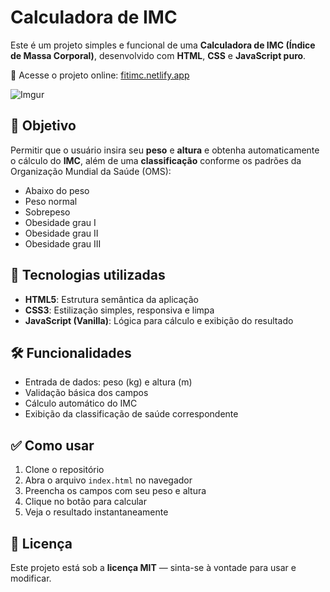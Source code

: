 # Calculadora de IMC

Este é um projeto simples e funcional de uma **Calculadora de IMC (Índice de Massa Corporal)**, desenvolvido com **HTML**, **CSS** e **JavaScript puro**.

🔗 Acesse o projeto online: [fitimc.netlify.app](https://fitimc.netlify.app/)

![Imgur](https://i.imgur.com/5X28utd.png)

## 🎯 Objetivo

Permitir que o usuário insira seu **peso** e **altura** e obtenha automaticamente o cálculo do **IMC**, além de uma **classificação** conforme os padrões da Organização Mundial da Saúde (OMS):

- Abaixo do peso  
- Peso normal  
- Sobrepeso  
- Obesidade grau I  
- Obesidade grau II  
- Obesidade grau III

## 🚀 Tecnologias utilizadas

- **HTML5**: Estrutura semântica da aplicação  
- **CSS3**: Estilização simples, responsiva e limpa  
- **JavaScript (Vanilla)**: Lógica para cálculo e exibição do resultado  

## 🛠️ Funcionalidades

- Entrada de dados: peso (kg) e altura (m)  
- Validação básica dos campos  
- Cálculo automático do IMC  
- Exibição da classificação de saúde correspondente  

## ✅ Como usar

1. Clone o repositório  
2. Abra o arquivo `index.html` no navegador  
3. Preencha os campos com seu peso e altura  
4. Clique no botão para calcular  
5. Veja o resultado instantaneamente  


## 📄 Licença

Este projeto está sob a **licença MIT** — sinta-se à vontade para usar e modificar.
